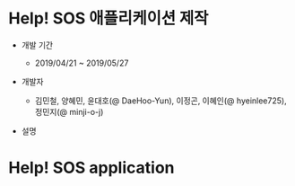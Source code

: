 # Help! SOS 애플리케이션 제작


* 개발 기간
  - 2019/04/21 ~ 2019/05/27

* 개발자
  - 김민철, 양혜민, 윤대호(@ DaeHoo-Yun), 이정곤, 이혜인(@ hyeinlee725), 정민지(@ minji-o-j)

* 설명

# Help! SOS application


